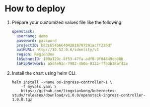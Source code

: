 # How to deploy

1. Prepare your customized values file like the following:

    ```yaml
    openstack:
      username: demo
      password: password
      projectID: b83c654b664042818707291acff230df
      authURL: http://10.52.0.6/identity/v3
      region: RegionOne
      lbSubnetID: 100a129c-8f53-47fa-adf8-9f04849cb00b
      lbFipNetwork: a5d4e91c-7982-4b0a-8122-ffb3b38af42a
    ```

2. Install the chart using helm CLI.

    ```shell
    helm install --name os-ingress-controller-1 \
        -f myvals.yaml \
        https://github.com/lingxiankong/kubernetes-study/releases/download/v1.0.0/openstack-ingress-controller-1.0.0.tgz
    ```
